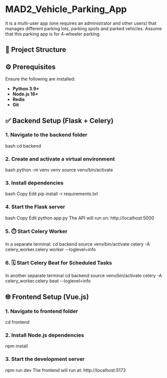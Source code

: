 # MAD2_Vehicle_Parking_App
It is a multi-user app (one requires an administrator and other users) that manages different parking lots, parking spots and parked vehicles. Assume that this parking app is for 4-wheeler parking.

## 📁 Project Structure

## ⚙️ Prerequisites

Ensure the following are installed:

- **Python 3.9+**
- **Node.js 16+**
- **Redis** 
- **Git**

## ✅ Backend Setup (Flask + Celery)

### 1. Navigate to the backend folder

bash
cd backend
### 2. Create and activate a virtual environment
bash
python -m venv venv
source venv/bin/activate         
### 3. Install dependencies
bash
Copy
Edit
pip install -r requirements.txt
### 4. Start the Flask server
bash
Copy
Edit
python app.py
The API will run on: http://localhost:5000
### 5. ⏱️ Start Celery Worker
In a separate terminal:
cd backend
source venv/bin/activate 
celery -A celery_worker.celery worker --loglevel=info
### 6. 🗓️ Start Celery Beat for Scheduled Tasks
In another separate terminal
cd backend
source venv/bin/activate
celery -A celery_worker.celery beat --loglevel=info

## 🌐 Frontend Setup (Vue.js)
### 1. Navigate to frontend folder
cd frontend
### 2. Install Node.js dependencies
npm install
### 3. Start the development server
npm run dev
The frontend will run at: http://localhost:5173
